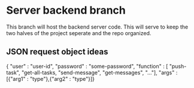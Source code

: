 # Server backend branch

This branch will host the backend server code. This will serve to keep the two
halves of the project seperate and the repo organized.

## JSON request object ideas
{ "user" : "user-id",
  "password" : "some-password",
  "function" : [
    "push-task", 
    "get-all-tasks,
    "send-message",
    "get-messages",
    "..."],
  "args" : [{"arg1" : "type"},{"arg2" : "type"}]}
